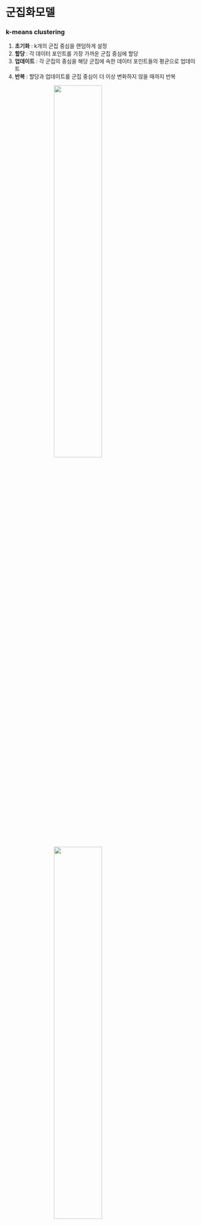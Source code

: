 # 군집화모델
### k-means clustering
1. **초기화** : k개의 군집 중심을 랜덤하게 설정
2. **할당** : 각 데이터 포인트를 가장 가까운 군집 중심에 할당
3. **업데이트** : 각 군집의 중심을 해당 군집에 속한 데이터 포인트들의 평균으로 업데이트
4. **반복** : 할당과 업데이트를 군집 중심이 더 이상 변화하지 않을 때까지 반복

<img src="./images/k_means_cluster.png" style="width:50%; height:auto;display: block; margin: 0 auto;">

&nbsp;

<img src="./images/k_means_elbow.png" style="width:50%; height:auto;display: block; margin: 0 auto;">

k를 증가시키면서 각 k에 대한 군집의 응집도를 계산하고, 이를 그래프로 나타내어 그래프에서 응집도가 급격히 감소하는 지점으로 최적의 k 선택  
> k를 증가시킬수록 전체 군집의 면적은 작아지지만 군집 개수가 늘어나므로, 전체 군집의 면적을 가장 효율적으로 최소화할 수 있는 최적의 k값을 찾는데 목적이 있음.  
($k*WCSS$ 값이 최소가 되는 지점)

&nbsp;
**그래프 라이브러리**
- `matplotlib.pyplot.plot`
    - $\scriptsize\textsf{K, inertia, 'bx-' : x축, y축, 그래프 스타일을 설정}$
- `seaborn.scatterplot`
    - $\scriptsize\textsf{x=data['Age'] : x축 데이터}$
    - $\scriptsize\textsf{y=data['Annual Income (k\$)'] : y축 데이터}$
    - $\scriptsize\textsf{hue=data['Cluster'] : 색상에 따라 군집을 구분}$
    - $\scriptsize\textsf{palette='viridis' : 색상 팔레트 설정}$

```python
import numpy as np
import pandas as pd
from sklearn.preprocessing import StandardScaler
from sklearn.cluster import KMeans  # k_means
import matplotlib.pyplot as plt  # pyplot
import seaborn as sns

# 데이터 로드
data = pd.read_csv('Mall_Customers.csv')

# 필요한 열 선택 및 결측값 처리
data = data[['Age', 'Annual Income (k$)', 'Spending Score (1-100)']]

# 데이터 스케일링
scaler = StandardScaler()
data_scaled = scaler.fit_transform(data)

# 최적의 k 찾기 (엘보우 방법)
inertia = []
K = range(1, 11)
for k in K:
    model = KMeans(n_clusters=k, random_state=42)
    model.fit(data_scaled)
    inertia.append(model.inertia_)

# 엘보우 그래프 그리기
plt.figure(figsize=(10, 8))
plt.plot(K, inertia, 'bx-')
plt.xlabel('k')
plt.ylabel('Inertia')
plt.title('Elbow Method For Optimal k')
plt.show()

# k=5로 모델 생성 및 학습
model = KMeans(n_clusters=5, random_state=42)
model.fit(data_scaled)

# 군집 결과 할당
data['Cluster'] = model.labels_

# 2차원으로 군집 시각화 (연령 vs 소득)
plt.figure(figsize=(10, 8))
sns.scatterplot(x=data['Age'], y=data['Annual Income (k$)'], hue=data['Cluster'], palette='viridis')
plt.title('Clusters of customers (Age vs Annual Income)')
plt.show()

# 2차원으로 군집 시각화 (소득 vs 지출 점수)
plt.figure(figsize=(10, 8))
sns.scatterplot(x=data['Annual Income (k$)'], y=data['Spending Score (1-100)'], hue=data['Cluster'], palette='viridis')
plt.title('Clusters of customers (Annual Income vs Spending Score)')
plt.show()
```
&nbsp;
### 계층적 군집화(Hierarchical Clustering)
- 데이터 포인트를 계층 구조로 그룹화하는 방법
- 데이터 포인트를 점진적으로 병합하거나 분할하여 군집을 형성
- 병합 군집화 : 각 데이터 포인트를 개별 군집으로 시작, 가장 가까운 군집을 반복적으로 병합 (bottom-up / simple dataset)
- 분할 군집화 : 모든 데이터 포인트를 하나의 군집으로 시작, 반복적으로 가장 멀리 떨어진 군집을 분할 (top-down / large dataset)

**적용 방식**
<small>
1. 거리 행렬 계산 : 데이터 포인트 간의 거리를 계산하여 거리 행렬 생성
2. 군집 병합/분할 : 거리 행렬을 기반으로 가장 가까운 군집을 병합/분할
3. 덴드로그램 생성 : 군집화 과정을 시각화한 덴드로그램 생성
</small>

```PYTHON
import pandas as pd
import numpy as np
import matplotlib.pyplot as plt
from sklearn.preprocessing import StandardScaler
from sklearn.cluster import AgglomerativeClustering  # 계층 군집화
import scipy.cluster.hierarchy as sch  # 계층 군집화

# 데이터셋 불러오기
df = pd.read_csv('Mall_Customers.csv')
print(df.head())

# 필요한 열만 선택
X = df[['Age', 'Annual Income (k$)', 'Spending Score (1-100)']]

# 데이터 정규화
scaler = StandardScaler()
X_scaled = scaler.fit_transform(X)

# 덴드로그램 생성
plt.figure(figsize=(10, 7))
dendrogram = sch.dendrogram(sch.linkage(X_scaled, method='ward'))
plt.title('Dendrogram')
plt.xlabel('Customers')
plt.ylabel('Euclidean distances')
plt.show()

# 계층적 군집화 모델 생성
hc = AgglomerativeClustering(n_clusters=5, metric='euclidean', linkage='ward')

# 모델 학습 및 예측
y_hc = hc.fit_predict(X_scaled)

# 결과 시각화
plt.figure(figsize=(10, 7))
plt.scatter(X_scaled[y_hc == 0, 0], X_scaled[y_hc == 0, 1], s=100, c='red', label='Cluster 1')
plt.scatter(X_scaled[y_hc == 1, 0], X_scaled[y_hc == 1, 1], s=100, c='blue', label='Cluster 2')
plt.scatter(X_scaled[y_hc == 2, 0], X_scaled[y_hc == 2, 1], s=100, c='green', label='Cluster 3')
plt.scatter(X_scaled[y_hc == 3, 0], X_scaled[y_hc == 3, 1], s=100, c='cyan', label='Cluster 4')
plt.scatter(X_scaled[y_hc == 4, 0], X_scaled[y_hc == 4, 1], s=100, c='magenta', label='Cluster 5')
plt.title('Clusters of customers')
plt.xlabel('Age')
plt.ylabel('Annual Income (k$)')
plt.legend()
plt.show()

from sklearn.metrics import silhouette_score

# 실루엣 점수 계산
silhouette_avg = silhouette_score(X_scaled, y_hc)
print(f'Silhouette Score: {silhouette_avg}')
```
&nbsp;
### DBSCAN (Density-Based Spatial Clustering of Applications with Noise)
- 밀도 기반 군집화 알고리즘
- **비구형 군집 탐지**
- **노이즈 처리**
- **군집 수 자동 결정**
- 데이터 밀도가 높은 영역을 군집으로 간주하고, 밀도가 낮은 영역은 노이즈로 처리

<img src="./images/DBSCAN.png" style="width:75%; height:auto;display: block; margin: 0 auto;">

&nbsp;
1. 임의의 데이터 포인트를 선택
2. 선택한 데이터 포인트의 epsilon 반경 내에 있는 모든 데이터 포인트 탐색
    - epsilon 반경 내의 데이터수 ≥ min_samples : 선택한 데이터 포인트를 중심으로 새로운 군집 형성.
    - epsilon 반경 내의 데이터수 < min_samples : 선택한 데이터 포인트를 노이즈로 간주
3. 군집에 속한 데이터 포인트에 대해 1~2단계를 반복
4. 모든 데이터 포인트가 처리될 때까지 이 과정을 반복

```python
from sklearn.cluster import DBSCAN

# DBSCAN 모델 생성
dbscan = DBSCAN(eps=5, min_samples=5)

# 모델 학습 및 예측
df['Cluster'] = dbscan.fit_predict(X)

# 군집화 결과 시각화
plt.figure(figsize=(10, 7))
sns.scatterplot(x='Annual Income (k$)', y='Spending Score (1-100)', hue='Cluster', data=df, palette='viridis')
plt.title('DBSCAN Clustering of Mall Customers')
plt.show()

# 다양한 eps와 min_samples 값 시도
eps_values = [3, 5, 7, 10]
min_samples_values = [3, 5, 7, 10]

for eps in eps_values:
    for min_samples in min_samples_values:
        dbscan = DBSCAN(eps=eps, min_samples=min_samples)
        df['Cluster'] = dbscan.fit_predict(X)
        
        plt.figure(figsize=(10, 7))
        sns.scatterplot(x='Annual Income (k$)', y='Spending Score (1-100)', hue='Cluster', data=df, palette='viridis')
        plt.title(f'DBSCAN Clustering (eps={eps}, min_samples={min_samples})')
        plt.show()
```

&nbsp;
# 차원 축소

### PCA
- 고차원 데이터를 저차원으로 변환하는 차원 축소 기법
- 데이터의 분산을 최대한 보존, 데이터의 주요 특징을 추출해 저차원 공간으로 변환

<img src="./images/PCA.png" style="width:60%; height:auto;display: block; margin: 0 auto;">

&nbsp;
1. 데이터 표준화 : 각 X의 평균 = 0, 분산 = 1로 표준화
2. 공분산 행렬 계산 : X 요소들 간의 공분산 행렬 계산
3. 고유값/고유벡터 계산 : 공분산 행렬의 고유값/고유벡터 계산
4. **주성분 선택** : 고유값이 큰 순서대로 고유벡터를 정렬하여 주성분 선택
5. 데이터 변환 : 선택된 주성분을 사용하여 데이터를 저차원 공간으로 변환

```python
from sklearn.datasets import fetch_openml
import pandas as pd
from sklearn.preprocessing import StandardScaler
from sklearn.decomposition import PCA
import matplotlib.pyplot as plt
import seaborn as sns

### MNIST 데이터셋 불러오기 ###
mnist = fetch_openml('mnist_784', version=1)

# 데이터와 레이블 분리
X = mnist.data
y = mnist.target

# 데이터 프레임의 첫 5행 출력
print(X.head())
print(y.head())

### 데이터 표준화 ###
scaler = StandardScaler()
X_scaled = scaler.fit_transform(X)

# 전체 분산의 95%를 설명하는 주성분 선택
pca = PCA(n_components=0.95) 

# PCA 학습 및 변환
X_pca = pca.fit_transform(X_scaled)

# 변환된 데이터의 크기 확인
print(X_pca.shape)

### 주성분 확인 ###
print(f'선택된 주성분의 수: {pca.n_components_}')
print(f'각 주성분이 설명하는 분산 비율: {pca.explained_variance_ratio_}')
print(f'누적 분산 비율: {pca.explained_variance_ratio_.cumsum()}')

# 결과값 2차원 시각화
plt.figure(figsize=(10, 7))
sns.scatterplot(x=X_pca[:, 0], y=X_pca[:, 1], hue=y, palette='viridis', legend=None)
plt.title('PCA of MNIST Dataset (2D)')
plt.xlabel('Principal Component 1')
plt.ylabel('Principal Component 2')
plt.show()
```

&nbsp;

### t-SNE (t-Distributed Stochastic Neighbor Embedding)
- 고차원 데이터를 저차원으로 변환하여 시각화하는 차원 축소 기법
- 데이터 포인트 간의 유사성을 보존하면서 고차원 데이터를 2~3차원 공간으로 변환

1. 고차원 공간에서의 유사성 계산 : 고차원 데이터 포인트 간의 유사성을 Gaussian 분포로 계산
2. 저차원 공간에서의 유사성 계산 : 저차원 데이터 포인트 간의 유사성을 t-분포를 사용하여 계산
3. **KL 발산 최소화** : 고차원 공간과 저차원 공간 간의 유사성 분포 차이를 KL 발산(Kullback-Leibler divergence)을 통해 최소화
4. 반복적 최적화 : 저차원 공간에서의 데이터 포인트 위치를 반복적으로 조정하여 최적의 시각화 도출

```python
from sklearn.datasets import fetch_openml
import pandas as pd
from sklearn.preprocessing import StandardScaler
from sklearn.manifold import TSNE
import matplotlib.pyplot as plt
import seaborn as sns

# MNIST 데이터셋 불러오기
mnist = fetch_openml('mnist_784', version=1)

# 데이터와 레이블 분리
X = mnist.data
y = mnist.target

# 데이터 프레임의 첫 5행 출력
print(X.head())
print(y.head())

# 데이터 표준화
scaler = StandardScaler()
X_scaled = scaler.fit_transform(X)

# t-SNE 모델 생성
tsne = TSNE(n_components=2, random_state=42)

# t-SNE 학습 및 변환
X_tsne = tsne.fit_transform(X_scaled)

# 변환된 데이터의 크기 확인
print(X_tsne.shape)

# 2차원 시각화
plt.figure(figsize=(10, 7))
sns.scatterplot(x=X_tsne[:, 0], y=X_tsne[:, 1], hue=y, palette='viridis', legend=None)
plt.title('t-SNE of MNIST Dataset (2D)')
plt.xlabel('t-SNE Component 1')
plt.ylabel('t-SNE Component 2')
plt.show()
```

&nbsp;

### LDA (Linear Discriminant Analysis, 선형판별분석)
- 차원 축소와 분류를 동시에 수행
- 데이터의 **클래스 간 분산을 최대화**하고, **클래스 내 분산을 최소화**하는 방향으로 데이터를 변환

**선형 판별 축 선택**
- 고유값이 큰 순서대로 고유벡터를 정렬하여 선형 판별 축 선택
- 고유값이 클수록 해당 선형 판별 축이 클래스 간 분산을 더 많이 설명
- 클래스의 수 - 1 개의 선형 판별 축을 선택

<img src="./images/LDA.png" style="width:40%; height:auto;display: block; margin: 0 auto;">

1. 클래스별 평균 계산 : 각 클래스의 평균 벡터 계산
2. 클래스 내 분산 행렬 계산 : 각 클래스 내 데이터 포인트의 분산을 계산해 클래스 내 분산 행렬 생성
3. 클래스 간 분산 행렬 계산 : 클래스 간 평균 벡터의 분산을 계산하여 클래스 간 분산 행렬을 생성
4. 고유값/고유벡터 계산 : 클래스 내 분산 행렬의 역행렬과 클래스 간 분산 행렬의 곱의 고유값/고유벡터 계산
5. 선형 판별 축 선택 : 고유값이 큰 순서대로 고유벡터를 정렬하여 선형 판별 축 선택
6. 데이터 변환 : 선택된 선형 판별 축을 사용하여 데이터를 저차원 공간으로 변환

```python
from sklearn.datasets import fetch_openml
import pandas as pd
from sklearn.preprocessing import StandardScaler
from sklearn.discriminant_analysis import LinearDiscriminantAnalysis
import matplotlib.pyplot as plt
import seaborn as sns

# MNIST 데이터셋 불러오기
mnist = fetch_openml('mnist_784', version=1)

# 데이터와 레이블 분리
X = mnist.data
y = mnist.target

# 데이터 프레임의 첫 5행 출력
print(X.head())
print(y.head())

# 데이터 표준화
scaler = StandardScaler()
X_scaled = scaler.fit_transform(X)

# LDA 모델 생성 (클래스의 수 - 1 만큼의 선형 판별 축 선택)
lda = LinearDiscriminantAnalysis(n_components=9)

# LDA 학습 및 변환
X_lda = lda.fit_transform(X_scaled, y)

# 변환된 데이터의 크기 확인
print(X_lda.shape)

# 2차원 시각화
plt.figure(figsize=(10, 7))
sns.scatterplot(x=X_lda[:, 0], y=X_lda[:, 1], hue=y, palette='viridis', legend=None)
plt.title('LDA of MNIST Dataset (2D)')
plt.xlabel('LDA Component 1')
plt.ylabel('LDA Component 2')
plt.show()
```

**Math 폴더에 추가 예정인 내용**
Linear Algebra
 - linear transformation
 - eigen-value, eigen-vector

Statistics
- Covariance
- Gaussian Distribution
- t-Distribution

Calculus
 - Gradient Descent